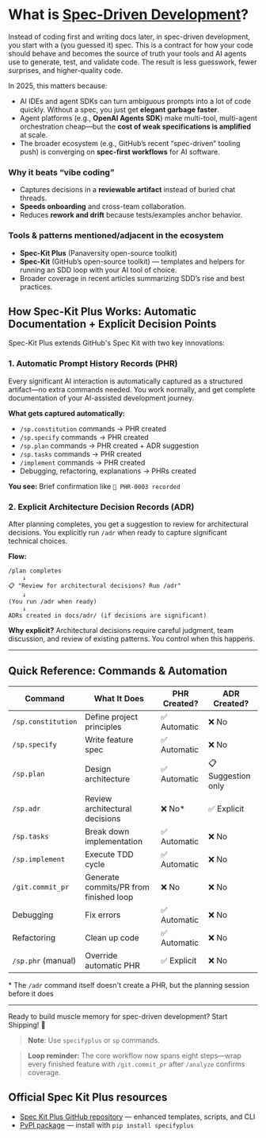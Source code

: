 # What is [Spec-Driven Development](https://github.blog/ai-and-ml/generative-ai/spec-driven-development-with-ai-get-started-with-a-new-open-source-toolkit/)?

Instead of coding first and writing docs later, in spec-driven development, you start with a (you guessed it) spec. This is a contract for how your code should behave and becomes the source of truth your tools and AI agents use to generate, test, and validate code. The result is less guesswork, fewer surprises, and higher-quality code.

In 2025, this matters because:

- AI IDEs and agent SDKs can turn ambiguous prompts into a lot of code quickly. Without a spec, you just get **elegant garbage faster**.
- Agent platforms (e.g., **OpenAI Agents SDK**) make multi-tool, multi-agent orchestration cheap—but the **cost of weak specifications is amplified** at scale.
- The broader ecosystem (e.g., GitHub’s recent “spec-driven” tooling push) is converging on **spec-first workflows** for AI software.

### Why it beats “vibe coding”

- Captures decisions in a **reviewable artifact** instead of buried chat threads.
- **Speeds onboarding** and cross-team collaboration.
- Reduces **rework and drift** because tests/examples anchor behavior.

### Tools & patterns mentioned/adjacent in the ecosystem

- **Spec-Kit Plus** (Panaversity open-source toolkit)
- **Spec-Kit** (GitHub’s open-source toolkit) — templates and helpers for running an SDD loop with your AI tool of choice.
- Broader coverage in recent articles summarizing SDD’s rise and best practices.

## How Spec-Kit Plus Works: Automatic Documentation + Explicit Decision Points

Spec-Kit Plus extends GitHub's Spec Kit with two key innovations:

### 1. **Automatic Prompt History Records (PHR)**

Every significant AI interaction is automatically captured as a structured artifact—no extra commands needed. You work normally, and get complete documentation of your AI-assisted development journey.

**What gets captured automatically:**

- `/sp.constitution` commands → PHR created
- `/sp.specify` commands → PHR created
- `/sp.plan` commands → PHR created + ADR suggestion
- `/sp.tasks` commands → PHR created
- `/implement` commands → PHR created
- Debugging, refactoring, explanations → PHRs created

**You see:** Brief confirmation like `📝 PHR-0003 recorded`

### 2. **Explicit Architecture Decision Records (ADR)**

After planning completes, you get a suggestion to review for architectural decisions. You explicitly run `/adr` when ready to capture significant technical choices.

**Flow:**

```
/plan completes
    ↓
📋 "Review for architectural decisions? Run /adr"
    ↓
(You run /adr when ready)
    ↓
ADRs created in docs/adr/ (if decisions are significant)
```

**Why explicit?** Architectural decisions require careful judgment, team discussion, and review of existing patterns. You control when this happens.

---

## Quick Reference: Commands & Automation

| Command            | What It Does                           | PHR Created? | ADR Created?       |
| ------------------ | -------------------------------------- | ------------ | ------------------ |
| `/sp.constitution` | Define project principles              | ✅ Automatic | ❌ No              |
| `/sp.specify`      | Write feature spec                     | ✅ Automatic | ❌ No              |
| `/sp.plan`         | Design architecture                    | ✅ Automatic | 📋 Suggestion only |
| `/sp.adr`          | Review architectural decisions         | ❌ No\*      | ✅ Explicit        |
| `/sp.tasks`        | Break down implementation              | ✅ Automatic | ❌ No              |
| `/sp.implement`    | Execute TDD cycle                      | ✅ Automatic | ❌ No              |
| `/git.commit_pr`   | Generate commits/PR from finished loop | ❌ No        | ❌ No              |
| Debugging          | Fix errors                             | ✅ Automatic | ❌ No              |
| Refactoring        | Clean up code                          | ✅ Automatic | ❌ No              |
| `/sp.phr` (manual) | Override automatic PHR                 | ✅ Explicit  | ❌ No              |

\* The `/adr` command itself doesn't create a PHR, but the planning session before it does

---

Ready to build muscle memory for spec-driven development? Start Shipping! 🚀

> **Note**: Use `specifyplus` or `sp` commands.

> **Loop reminder:** The core workflow now spans eight steps—wrap every finished feature with `/git.commit_pr` after `/analyze` confirms coverage.

## Official Spec Kit Plus resources

- [Spec Kit Plus GitHub repository](https://github.com/panaversity/spec-kit-plus) — enhanced templates, scripts, and CLI
- [PyPI package](https://pypi.org/project/specifyplus/) — install with `pip install specifyplus`
